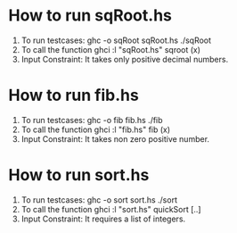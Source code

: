 # How to run sqRoot.hs

1. To run testcases:
   ghc -o sqRoot sqRoot.hs
   ./sqRoot
2. To call the function
   ghci
   :l "sqRoot.hs"
   sqroot (x)
3. Input Constraint: It takes only positive decimal numbers.

# How to run fib.hs

1. To run testcases:
   ghc -o fib fib.hs
   ./fib
2. To call the function
   ghci
   :l "fib.hs"
   fib (x)
3. Input Constraint: It takes non zero positive number.

# How to run sort.hs

1. To run testcases:
   ghc -o sort sort.hs
   ./sort
2. To call the function
   ghci
   :l "sort.hs"
   quickSort [..]
3. Input Constraint: It requires a list of integers.
